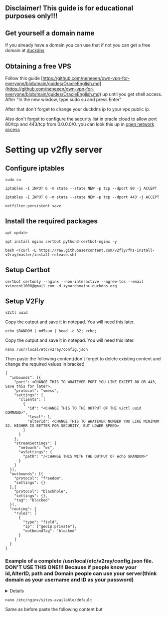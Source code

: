 ## Disclaimer! This guide is for educational purposes only!!! 

## Get yourself a domain name
If you already have a domain you can use that if not you can get a free domain at [duckdns](duckdns.org)

## Obtaining a free VPS

Follow this guide [https://github.com/neneeen/own-vpn-for-everyone/blob/main/guides/OracleEnglish.md](https://github.com/neneeen/own-vpn-for-everyone/blob/main/guides/OracleEnglish.md) up until you get shell access.
After "In the new window, type sudo su and press Enter"

After that don't forget to change your duckdns ip to your vps public ip.

Also don't forget to configure the security list in oracle cloud to allow port 80/tcp and 443/tcp from 0.0.0.0/0. you can look this up in [open network access](https://github.com/neneeen/own-vpn-for-everyone/blob/main/guides/OracleEnglish.md#open-network-access)

# Setting up v2fly server

## Configure iptables
```
sudo su
```

```
iptables -I INPUT 6 -m state --state NEW -p tcp --dport 80 -j ACCEPT
```

```
iptables -I INPUT 6 -m state --state NEW -p tcp --dport 443 -j ACCEPT
```

```
netfilter-persistent save
```

## Install the required packages

```
apt update
```

```
apt install nginx certbot python3-certbot-nginx -y
```

```
bash <(curl -L https://raw.githubusercontent.com/v2fly/fhs-install-v2ray/master/install-release.sh)
```


## Setup Certbot

```
certbot certonly --nginx --non-interactive --agree-tos --email xvincent1000@gmail.com -d <yourdomain>.duckdns.org
```

## Setup V2Fly

```
v2ctl uuid
```
Copy the output and save it in notepad. You will need this later.

```
echo $RANDOM | md5sum | head -c 32; echo;
```
Copy the output and save it in notepad. You will need this later.

```
nano /usr/local/etc/v2ray/config.json
```

Then paste the following content(don't forget to delete existing content and change the required values in bracket)
```
{
  "inbounds": [{
    "port": <CHANGE THIS TO WHATEVER PORT YOU LIKE EXCEPT 80 OR 443, Save this for later>,
    "protocol": "vmess",
    "settings": {
      "clients": [
        {
          "id": "<CHANGE THIS TO THE OUTPUT OF THE v2ctl uuid COMMAND>",
          "level": 1,
          "alterId": <CHANGE THIS TO WHATEVER NUMBER YOU LIKE MINIMUM 32. HIGHER IS BETTER FOR SECURITY, BUT LOWER SPEED>
        }
      ]
    },
    "streamSettings": {
      "network": "ws",
      "wsSettings": {
        "path": "/<CHANGE THIS WITH THE OUTPUT OF echo $RANDOM>"
      }
    }
  }],
  "outbounds": [{
    "protocol": "freedom",
    "settings": {}
  },{
    "protocol": "blackhole",
    "settings": {},
    "tag": "blocked"
  }],
  "routing": {
    "rules": [
      {
        "type": "field",
        "ip": ["geoip:private"],
        "outboundTag": "blocked"
      }
    ]
  }
}
```

### Example of a complete /usr/local/etc/v2ray/config.json file. DON'T USE THIS ONE!!! Because if people know your id,AlterID, path and Domain people can use your server(think domain as your username and ID as your password)
<details>
```
{
  "inbounds": [{
    "port": 12345,
    "protocol": "vmess",
    "settings": {
      "clients": [
        {
          "id": "5c8713c8-4d98-933f-4460-54adc8c07c71",
          "level": 1,
          "alterId": 64
        }
      ]
    },
    "streamSettings": {
      "network": "ws",
      "wsSettings": {
        "path": "/063f04131db66c38e76202c9fae75a12"
      }
    }
  }],
  "outbounds": [{
    "protocol": "freedom",
    "settings": {}
  },{
    "protocol": "blackhole",
    "settings": {},
    "tag": "blocked"
  }],
  "routing": {
    "rules": [
      {
        "type": "field",
        "ip": ["geoip:private"],
        "outboundTag": "blocked"
      }
    ]
  }
}
```
</details>



```
nano /etc/nginx/sites-available/default
```

Same as before paste the following content but 


